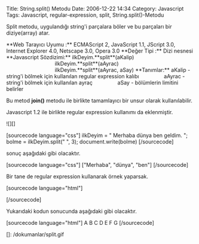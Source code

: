 Title: String.split() Metodu
Date: 2006-12-22 14:34
Category: Javascript
Tags: Javascript, regular-expression, split, String.split()-Metodu

Split metodu, uygulandığı string'i parçalara böler ve bu parçaları bir
diziye(array) atar. <!--more-->

<div class="cssozelliktanimi">
**Web Tarayıcı Uyumu :** ECMAScript 2, JavaScript 1.1, JScript 3.0,
Internet Explorer 4.0, Netscape 3.0, Opera 3.0  
**Değer Tipi :** Dizi nesnesi   
**Javascript Sözdizimi:** ilkDeyim.**split**(aKalip)  
                                 ilkDeyim.**split**(aAyrac)  
                                 ilkDeyim.**split**(aAyrac, aSay)  
**Tanımlar:** aKalip - string'i bölmek için kullanılan regular
expression kalıbı   
                aAyrac - string'i bölmek için kullanılan ayraç  
                aSay - bölümlerin limitini belirler

</div>
  
Bu metod **join()** metodu ile birlikte tamamlayıcı bir unsur olarak
kullanılabilir.

Javascript 1.2 ile birlikte regular expression kullanımı da eklenmiştir.

![][]

[sourcecode language="css"] ilkDeyim = " Merhaba dünya ben geldim. ";
bolme = ilkDeyim.split(" ", 3); document.write(bolme) [/sourcecode]

sonuç aşağıdaki gibi olacaktır.

[sourcecode language="css"] ["Merhaba", "dünya", "ben"] [/sourcecode]

Bir tane de regular expression kullanarak örnek yaparsak.

[sourcecode language="html"] <html> <head> </head> <body>
<script> sayiRegExp = new RegExp("[0-9]", "g"); ilkDeyim =
"A0B1C2D3E4F5G"; harfDizi = ilkDeyim.split(sayiRegExp); for(i=0; i <
harfDizi.length; i++) { document.write(harfDizi[i]);
document.write("<br/>"); } </script> </body> </html>
[/sourcecode]

Yukarıdaki kodun sonucunda aşağıdaki gibi olacaktır.

[sourcecode language="html"] A B C D E F G [/sourcecode]

</p>

  []: /dokumanlar/split.gif
